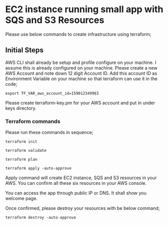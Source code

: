 # EC2 instance running small app with SQS and S3 Resources
Please use below commands to create infrastructure using terraform;

## Initial Steps
AWS CLI shall already be setup and profile configure on your machine. I assume this is already configured on your machine.
Please create a new AWS Account and note down 12 digit Account ID. Add this account ID as Environment Variable on your machine so that terraform can use it in the code;

```shell script
export TF_VAR_aws_account_id=159012349963
```

Please create terraform-key.pm for your AWS account and put in under keys directory.

### Terraform commands
Please run these commands in sequence;

```shell script
terraform init
```

```shell script
terraform validate
```
```shell script
terraform plan
```
```shell script
terraform apply -auto-approve
```

Apply command will create EC2 instance, SQS and S3 resources in your AWS. You can confirm all these six resources in your AWS console.

You can access the app through public IP or DNS. It shall show you welcome page.

Once confirmed, please destroy your resources with be below command;

```shell script
terraform destroy -auto-approve
```

